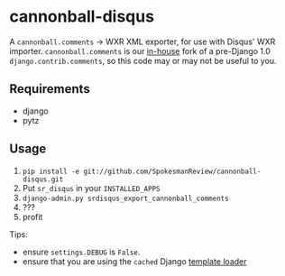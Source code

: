 # cannonball-disqus

A `cannonball.comments` -> WXR XML exporter, for use with Disqus' WXR importer.
`cannonball.comments` is our [in-house][1] fork of a pre-Django 1.0
`django.contrib.comments`, so this code may or may not be useful to you.

[1]: http://www.spokesman.com/

## Requirements

* django
* pytz

## Usage

1. `pip install -e git://github.com/SpokesmanReview/cannonball-disqus.git`
2. Put `sr_disqus` in your `INSTALLED_APPS`
3. `django-admin.py srdisqus_export_cannonball_comments`
4. ???
5. profit

Tips:

* ensure `settings.DEBUG` is `False`.
* ensure that you are using the `cached` Django [template loader][2]

[2]: https://docs.djangoproject.com/en/1.4/ref/templates/api/#loader-types
